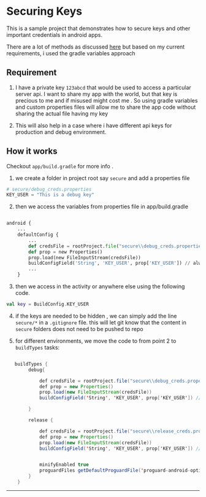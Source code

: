 # Securing Keys

This is a sample project that demonstrates  how to secure keys and other important credentials in
android apps.

There are a lot of methods as discussed [here](https://guides.codepath.com/android/Storing-Secret-Keys-in-Android)
but based on my current requirements, i used the gradle variables approach

## Requirement

1. I have a private key `123abcd` that would be used to access a particular server api. I want to
   share  my app with the world, but that key is precious to me and if misused might cost me . So
   using gradle variables and custom properties files will allow me to share the app code without
   sharing the actual file having my key

2. This will also help in a case where i have different api keys for production and debug
   environment.

## How it works

Checkout `app/build.gradle` for more info .


1. we create a folder in project root say `secure` and add a properties file

```python
# secure/debug_creds.properties
KEY_USER = "This is a debug key"
```

2. then we access the variables from properties file  in app/build.gradle

```python

android {
    ...
    defaultConfig {
        ...
        def credsFile = rootProject.file("secure\\debug_creds.properties")
        def prop = new Properties()
        prop.load(new FileInputStream(credsFile))
        buildConfigField('String', 'KEY_USER', prop['KEY_USER']) // always use single quotes here
        ...
    }


```


3. then we access in the activity or anywhere else using the following code.

```kotlin
val key = BuildConfig.KEY_USER
```

4. if the keys are needed  to be hidden , we can simply add the line `secure/*` in a `.gitignore`
   file. this will let git know that the content in `secure` folders does not need to be pushed to
   repo

5. for different environments, we move the code to from point 2 to `buildTypes` tasks:

```java

   buildTypes {
        debug{

            def credsFile = rootProject.file("secure\\debug_creds.properties")
            def prop = new Properties()
            prop.load(new FileInputStream(credsFile))
            buildConfigField('String', 'KEY_USER', prop['KEY_USER']) // always use single quotes here

        }

        release {

            def credsFile = rootProject.file("secure\\release_creds.properties")
            def prop = new Properties()
            prop.load(new FileInputStream(credsFile))
            buildConfigField('String', 'KEY_USER', prop['KEY_USER']) // always use single quotes here


            minifyEnabled true
            proguardFiles getDefaultProguardFile('proguard-android-optimize.txt'), 'proguard-rules.pro'
        }
    }


```

---